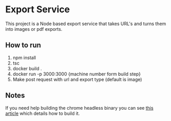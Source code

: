 # Export Service

This project is a Node based export service that takes URL's and turns them into images or pdf exports.


## How to run

1. npm install
2. tsc
3. docker build .
4. docker run -p 3000:3000 {machine number form build step}
5. Make post request with url and export type (default is image)

## Notes

If you need help building the chrome headless binary you can see [this article][chrome] which details how to build it.

[chrome]: http://www.zackarychapple.guru/chrome/2016/08/24/chrome-headless.html
